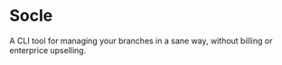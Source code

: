 # Socle
A CLI tool for managing your branches in a sane way, without billing or enterprice upselling.
